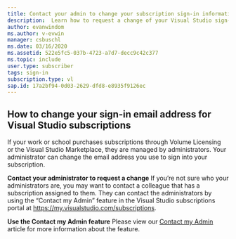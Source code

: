 ```yaml
---
title: Contact your admin to change your subscription sign-in information - Volume License| Microsoft Docs
description:  Learn how to request a change of your Visual Studio sign-in address for subscriptions acquired through Volume Licensing
author: evanwindom
ms.author: v-evwin
manager: csbuschl
ms.date: 03/16/2020
ms.assetid: 522e5fc5-037b-4723-a7d7-decc9c42c377
ms.topic: include
user.type: subscriber
tags: sign-in
subscription.type: vl
sap.id: 17a2bf94-0d03-2629-dfd8-e8935f9126ec
---
```


## How to change your sign-in email address for Visual Studio subscriptions
If your work or school purchases subscriptions through Volume Licensing or the Visual Studio Marketplace, they are managed by administrators.  Your administrator can change the email address you use to sign into your subscription.  

**Contact your administrator to request a change**
If you’re not sure who your administrators are, you may want to contact a colleague that has a subscription assigned to them.  They can contact the administrators by using the “Contact my Admin” feature in the Visual Studio subscriptions portal at https://my.visualstudio.com/subscriptions.  

**Use the Contact my Admin feature**
Please view our [Contact my Admin](https://docs.microsoft.com/visualstudio/subscriptions/contact-my-admin.md) article for more information about the feature. 

